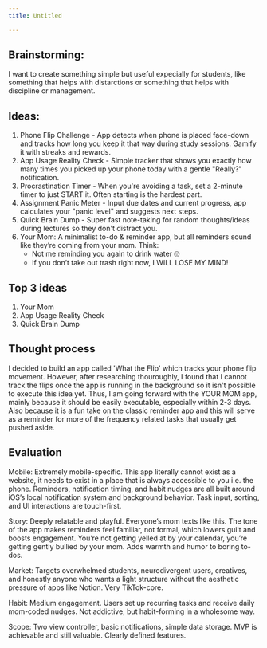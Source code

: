 ```yaml
---
title: Untitled

---
```


## Brainstorming:
I want to create something simple but useful expecially for students, like something that helps with distarctions or something that helps with discipline or management. 

## Ideas:

1. Phone Flip Challenge - App detects when phone is placed face-down and tracks how long you keep it that way during study sessions. Gamify it with streaks and rewards.
2. App Usage Reality Check - Simple tracker that shows you exactly how many times you picked up your phone today with a gentle "Really?" notification.
3. Procrastination Timer - When you're avoiding a task, set a 2-minute timer to just START it. Often starting is the hardest part.
4. Assignment Panic Meter - Input due dates and current progress, app calculates your "panic level" and suggests next steps.
5. Quick Brain Dump - Super fast note-taking for random thoughts/ideas during lectures so they don't distract you.
6. Your Mom: A minimalist to-do & reminder app, but all reminders sound like they’re coming from your mom. Think: 
    - Not me reminding you again to drink water 🙄
    - If you don’t take out trash right now, I WILL LOSE MY MIND!

## Top 3 ideas
1. Your Mom 
2. App Usage Reality Check
3. Quick Brain Dump

## Thought process
I decided to build an app called 'What the Flip' which tracks your phone flip movement. However, after researching thouroughly, I found that I cannot track the flips once the app is running in the background so it isn't possible to execute this idea yet.
Thus, I am going forward with the YOUR MOM app, mainly because it should be easily executable, especially within 2-3 days.
Also because it is a fun take on the classic reminder app and this will serve as a reminder for more of the frequency related tasks that usually get pushed aside.

## Evaluation 
Mobile: Extremely mobile-specific. This app literally cannot exist as a website, it needs to exist in a place that is always accessible to you i.e. the phone. Reminders, notification timing, and habit nudges are all built around iOS’s local notification system and background behavior. Task input, sorting, and UI interactions are touch-first. 

Story:  Deeply relatable and playful. Everyone’s mom texts like this. The tone of the app makes reminders feel familiar, not formal, which lowers guilt and boosts engagement. You’re not getting yelled at by your calendar, you’re getting gently bullied by your mom. Adds warmth and humor to boring to-dos.

Market: Targets overwhelmed students, neurodivergent users, creatives, and honestly anyone who wants a light structure without the aesthetic pressure of apps like Notion. Very TikTok-core.

Habit: Medium engagement. Users set up recurring tasks and receive daily mom-coded nudges. Not addictive, but habit-forming in a wholesome way. 

Scope: Two view controller, basic notifications, simple data storage. MVP is achievable and still valuable. Clearly defined features.
